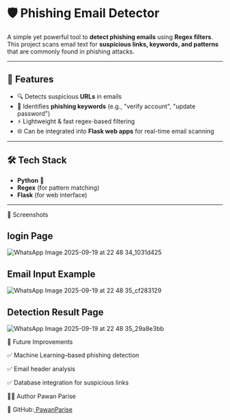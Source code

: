 # 🛡️ Phishing Email Detector  

A simple yet powerful tool to **detect phishing emails** using **Regex filters**.  
This project scans email text for **suspicious links, keywords, and patterns** that are commonly found in phishing attacks.  

---

## 🚀 Features  
- 🔍 Detects suspicious **URLs** in emails  
- 📝 Identifies **phishing keywords** (e.g., "verify account", "update password")  
- ⚡ Lightweight & fast regex-based filtering  
- 🌐 Can be integrated into **Flask web apps** for real-time email scanning  

---

## 🛠️ Tech Stack  
- **Python** 🐍  
- **Regex** (for pattern matching)  
- **Flask** (for web interface)  

---
📸 Screenshots

## login Page
![WhatsApp Image 2025-09-19 at 22 48 34_1031d425](https://github.com/user-attachments/assets/492c46a8-0358-4149-a410-8f1d3eb37362)
## Email Input Example
![WhatsApp Image 2025-09-19 at 22 48 35_cf283129](https://github.com/user-attachments/assets/5753b4b7-1295-4faf-b169-6c8c95b0b87c)
## Detection Result Page
![WhatsApp Image 2025-09-19 at 22 48 35_29a8e3bb](https://github.com/user-attachments/assets/488b2934-b11f-429d-afd9-b39f8603f7ba)

🔮 Future Improvements

✅ Machine Learning–based phishing detection

✅ Email header analysis

✅ Database integration for suspicious links

👨‍💻 Author
Pawan Parise

📌 GitHub:[ PawanParise](https://github.com/PawanParise/)







